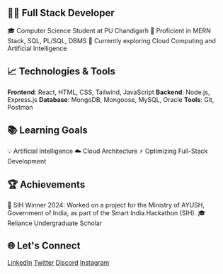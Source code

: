 ## 👩‍💻 Full Stack Developer
🎓 Computer Science Student at PU Chandigarh
🔧 Proficient in MERN Stack, SQL, PL/SQL, DBMS
🌱 Currently exploring Cloud Computing and Artificial Intelligence

## 📈 Technologies & Tools
**Frontend**: React, HTML, CSS, Tailwind, JavaScript
**Backend**: Node.js, Express.js
**Database**: MongoDB, Mongoose, MySQL, Oracle
**Tools**: Git, Postman
## 📚 Learning Goals
💡 Artificial Intelligence
☁️ Cloud Architecture
⚡ Optimizing Full-Stack Development
## 🏆 Achievements
🏅 SIH Winner 2024: Worked on a project for the Ministry of AYUSH, Government of India, as part of the Smart India Hackathon (SIH).
🎓 Reliance Undergraduate Scholar
## 🌐 Let's Connect
[LinkedIn](https://www.linkedin.com/in/sania-singla)
[Twitter](https://x.com/sania_singla)
[Discord](https://discord.com/channels/@sania_singla)
[Instagram](https://www.instagram.com/sania__singla)
